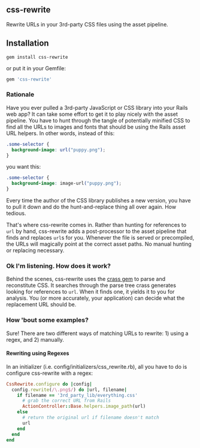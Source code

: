 ## css-rewrite
Rewrite URLs in your 3rd-party CSS files using the asset pipeline.

## Installation

`gem install css-rewrite`

or put it in your Gemfile:

```ruby
gem 'css-rewrite'
```

### Rationale

Have you ever pulled a 3rd-party JavaScript or CSS library into your Rails web app? It can take some effort to get it to play nicely with the asset pipeline. You have to hunt through the tangle of potentially minified CSS to find all the URLs to images and fonts that should be using the Rails asset URL helpers. In other words, instead of this:

```css
.some-selector {
  background-image: url("puppy.png");
}
```

you want this:

```css
.some-selector {
  background-image: image-url("puppy.png");
}
```

Every time the author of the CSS library publishes a new version, you have to pull it down and do the hunt-and-replace thing all over again. How tedious.

That's where css-rewrite comes in. Rather than hunting for references to `url` by hand, css-rewrite adds a post-processor to the asset pipeline that finds and replaces `url`s for you. Whenever the file is served or precompiled, the URLs will magically point at the correct asset paths. No manual hunting or replacing necessary.

### Ok I'm listening. How does it work?

Behind the scenes, css-rewrite uses the [crass gem](https://github.com/rgrove/crass) to parse and reconstitute CSS. It searches through the parse tree crass generates looking for references to `url`. When it finds one, it yields it to you for analysis. You (or more accurately, your application) can decide what the replacement URL should be.

### How 'bout some examples?

Sure! There are two different ways of matching URLs to rewrite: 1) using a regex, and 2) manually.

#### Rewriting using Regexes

In an initializer (i.e. config/initializers/css_rewrite.rb), all you have to do is configure css-rewrite with a regex:

```ruby
CssRewrite.configure do |config|
  config.rewrite(/\.png$/) do |url, filename|
    if filename == '3rd_party_lib/everything.css'
      # grab the correct URL from Rails
      ActionController::Base.helpers.image_path(url)
    else
      # return the original url if filename doesn't match
      url
    end
  end
end
```
